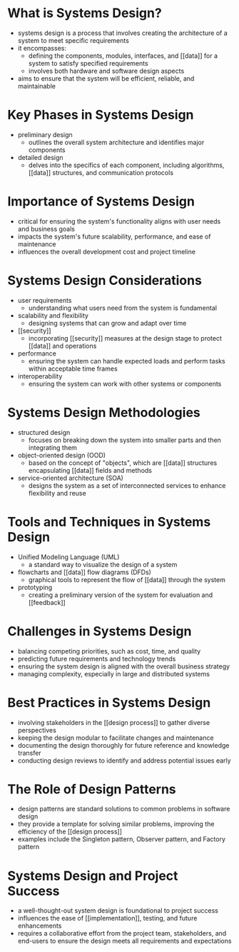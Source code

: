 # What is Systems Design?
- systems design is a process that involves creating the architecture of a system to meet specific requirements
- it encompasses:
	- defining the components, modules, interfaces, and [[data]] for a system to satisfy specified requirements
	- involves both hardware and software design aspects
- aims to ensure that the system will be efficient, reliable, and maintainable

# Key Phases in Systems Design
- preliminary design
	- outlines the overall system architecture and identifies major components
- detailed design
	- delves into the specifics of each component, including algorithms, [[data]] structures, and communication protocols

# Importance of Systems Design
- critical for ensuring the system's functionality aligns with user needs and business goals
- impacts the system's future scalability, performance, and ease of maintenance
- influences the overall development cost and project timeline

# Systems Design Considerations
- user requirements
	- understanding what users need from the system is fundamental
- scalability and flexibility
	- designing systems that can grow and adapt over time
- [[security]]
	- incorporating [[security]] measures at the design stage to protect [[data]] and operations
- performance
	- ensuring the system can handle expected loads and perform tasks within acceptable time frames
- interoperability
	- ensuring the system can work with other systems or components

# Systems Design Methodologies
- structured design
	- focuses on breaking down the system into smaller parts and then integrating them
- object-oriented design (OOD)
	- based on the concept of "objects", which are [[data]] structures encapsulating [[data]] fields and methods
- service-oriented architecture (SOA)
	- designs the system as a set of interconnected services to enhance flexibility and reuse

# Tools and Techniques in Systems Design
- Unified Modeling Language (UML)
	- a standard way to visualize the design of a system
- flowcharts and [[data]] flow diagrams (DFDs)
	- graphical tools to represent the flow of [[data]] through the system
- prototyping
	- creating a preliminary version of the system for evaluation and [[feedback]]

# Challenges in Systems Design
- balancing competing priorities, such as cost, time, and quality
- predicting future requirements and technology trends
- ensuring the system design is aligned with the overall business strategy
- managing complexity, especially in large and distributed systems

# Best Practices in Systems Design
- involving stakeholders in the [[design process]] to gather diverse perspectives
- keeping the design modular to facilitate changes and maintenance
- documenting the design thoroughly for future reference and knowledge transfer
- conducting design reviews to identify and address potential issues early

# The Role of Design Patterns
- design patterns are standard solutions to common problems in software design
- they provide a template for solving similar problems, improving the efficiency of the [[design process]]
- examples include the Singleton pattern, Observer pattern, and Factory pattern

# Systems Design and Project Success
- a well-thought-out system design is foundational to project success
- influences the ease of [[implementation]], testing, and future enhancements
- requires a collaborative effort from the project team, stakeholders, and end-users to ensure the design meets all requirements and expectations